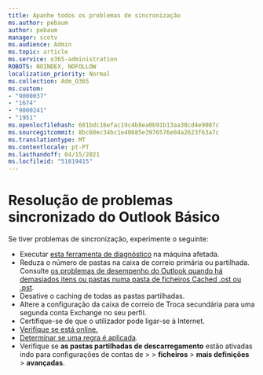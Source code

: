 ```yaml
---
title: Apanhe todos os problemas de sincronização
ms.author: pebaum
author: pebaum
manager: scotv
ms.audience: Admin
ms.topic: article
ms.service: o365-administration
ROBOTS: NOINDEX, NOFOLLOW
localization_priority: Normal
ms.collection: Adm_O365
ms.custom:
- "9000037"
- "1674"
- "9000241"
- "1951"
ms.openlocfilehash: 681bdc16efac19c4b8ea0b91b13aa38cd4e9007c
ms.sourcegitcommit: 8bc60ec34bc1e40685e3976576e04a2623f63a7c
ms.translationtype: MT
ms.contentlocale: pt-PT
ms.lasthandoff: 04/15/2021
ms.locfileid: "51819415"
---
```

# <a name="basic-outlook-sync-troubleshooting"></a>Resolução de problemas sincronizado do Outlook Básico

Se tiver problemas de sincronização, experimente o seguinte:

- Executar [esta ferramenta de diagnóstico](https://aka.ms/sara-outlooksendreceive) na máquina afetada.
- Reduza o número de pastas na caixa de correio primária ou partilhada. Consulte [os problemas de desempenho do Outlook quando há demasiados itens ou pastas numa pasta de ficheiros Cached .ost ou .pst](https://support.microsoft.com/help/2768656/outlook-performance-issues-when-there-are-too-many-items-or-folders-in).
- Desative o caching de todas as pastas partilhadas.
- Altere a configuração da caixa de correio de Troca secundária para uma segunda conta Exchange no seu perfil.
- Certifique-se de que o utilizador pode ligar-se à Internet. 
- [Verifique se está online.](https://support.office.com/article/2460e4a8-16c7-47fc-b204-b1549275aac9)
- [Determinar se uma regra é aplicada](https://support.office.com/article/C24F5DEA-9465-4DF4-AD17-A50704D66C59).
- Verifique se **as pastas partilhadas de descarregamento** estão ativadas indo para configurações de contas de   >    >  **ficheiros**  >  **mais definições**  >  **avançadas**.

